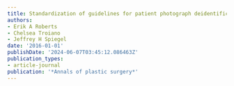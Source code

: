 ```yaml
---
title: Standardization of guidelines for patient photograph deidentification
authors:
- Erik A Roberts
- Chelsea Troiano
- Jeffrey H Spiegel
date: '2016-01-01'
publishDate: '2024-06-07T03:45:12.086463Z'
publication_types:
- article-journal
publication: '*Annals of plastic surgery*'
---
```

